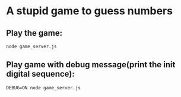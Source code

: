 # A stupid game to guess numbers

## Play the game:
`node game_server.js`

## Play game with debug message(print the init digital sequence):
`DEBUG=ON node game_server.js`